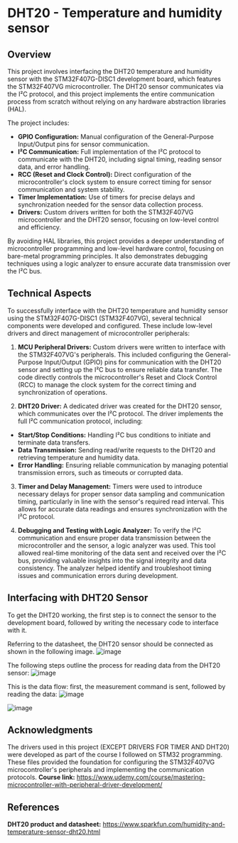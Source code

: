 # DHT20 - Temperature and humidity sensor

## Overview

This project involves interfacing the DHT20 temperature and humidity sensor with the STM32F407G-DISC1 development board, which features the STM32F407VG microcontroller. The DHT20 sensor communicates via the I²C protocol, and this project implements the entire communication process from scratch without relying on any hardware abstraction libraries (HAL).

The project includes:
* **GPIO Configuration:** Manual configuration of the General-Purpose Input/Output pins for sensor communication.
* **I²C Communication:** Full implementation of the I²C protocol to communicate with the DHT20, including signal timing, reading sensor data, and error handling.
* **RCC (Reset and Clock Control):** Direct configuration of the microcontroller's clock system to ensure correct timing for sensor communication and system stability.
* **Timer Implementation:** Use of timers for precise delays and synchronization needed for the sensor data collection process.
* **Drivers:** Custom drivers written for both the STM32F407VG microcontroller and the DHT20 sensor, focusing on low-level control and efficiency.

By avoiding HAL libraries, this project provides a deeper understanding of microcontroller programming and low-level hardware control, focusing on bare-metal programming principles. It also demonstrates debugging techniques using a logic analyzer to ensure accurate data transmission over the I²C bus.

## Technical Aspects

To successfully interface with the DHT20 temperature and humidity sensor using the STM32F407G-DISC1 (STM32F407VG), several technical components were developed and configured. These include low-level drivers and direct management of microcontroller peripherals:

1. **MCU Peripheral Drivers:**
Custom drivers were written to interface with the STM32F407VG's peripherals. This included configuring the General-Purpose Input/Output (GPIO) pins for communication with the DHT20 sensor and setting up the I²C bus to ensure reliable data transfer. The code directly controls the microcontroller's Reset and Clock Control (RCC) to manage the clock system for the correct timing and synchronization of operations.

2. **DHT20 Driver:**
A dedicated driver was created for the DHT20 sensor, which communicates over the I²C protocol. The driver implements the full I²C communication protocol, including:
* **Start/Stop Conditions:** Handling I²C bus conditions to initiate and terminate data transfers.
* **Data Transmission:** Sending read/write requests to the DHT20 and retrieving temperature and humidity data.
* **Error Handling:** Ensuring reliable communication by managing potential transmission errors, such as timeouts or corrupted data.

3. **Timer and Delay Management:**
Timers were used to introduce necessary delays for proper sensor data sampling and communication timing, particularly in line with the sensor's required read interval. This allows for accurate data readings and ensures synchronization with the I²C protocol.

4. **Debugging and Testing with Logic Analyzer:**
To verify the I²C communication and ensure proper data transmission between the microcontroller and the sensor, a logic analyzer was used. This tool allowed real-time monitoring of the data sent and received over the I²C bus, providing valuable insights into the signal integrity and data consistency. The analyzer helped identify and troubleshoot timing issues and communication errors during development.

## Interfacing with DHT20 Sensor
To get the DHT20 working, the first step is to connect the sensor to the development board, followed by writing the necessary code to interface with it.

Referring to the datasheet, the DHT20 sensor should be connected as shown in the following image.
![image](https://github.com/user-attachments/assets/17e9108c-a3c6-40c6-a098-083ebe9e4e77)

The following steps outline the process for reading data from the DHT20 sensor:
![image](https://github.com/user-attachments/assets/1e2616e1-d3a4-42d9-98ab-e42090bd0863)

This is the data flow: first, the measurement command is sent, followed by reading the data:
![image](https://github.com/user-attachments/assets/17c6117e-bb86-42ce-b1d2-d5e97f53f55f)

![image](https://github.com/user-attachments/assets/f4cdb6dd-d338-4d3c-bbee-b7f967951812)

## Acknowledgments
The drivers used in this project (EXCEPT DRIVERS FOR TIMER AND DHT20) were developed as part of the course I followed on STM32 programming. These files provided the foundation for configuring the STM32F407VG microcontroller's peripherals and implementing the communication protocols.
**Course link:** https://www.udemy.com/course/mastering-microcontroller-with-peripheral-driver-development/

## References
**DHT20 product and datasheet:** https://www.sparkfun.com/humidity-and-temperature-sensor-dht20.html
